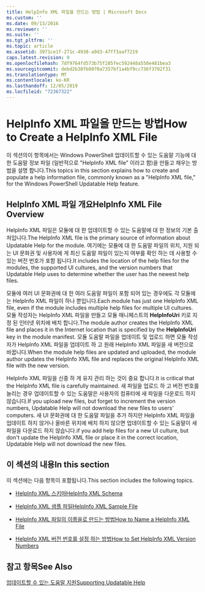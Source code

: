 ```yaml
---
title: HelpInfo XML 파일을 만드는 방법 | Microsoft Docs
ms.custom: ''
ms.date: 09/13/2016
ms.reviewer: ''
ms.suite: ''
ms.tgt_pltfrm: ''
ms.topic: article
ms.assetid: 3971ce1f-271c-4938-a9d3-47ff3aaf7219
caps.latest.revision: 9
ms.openlocfilehash: 7df9764fd573b75f285fec592448a550e481bea3
ms.sourcegitcommit: debd2b38fb8070a7357bf1a4bf9cc736f3702f31
ms.translationtype: MT
ms.contentlocale: ko-KR
ms.lasthandoff: 12/05/2019
ms.locfileid: "72367322"
---
```

# <a name="how-to-create-a-helpinfo-xml-file"></a><span data-ttu-id="d6bef-102">HelpInfo XML 파일을 만드는 방법</span><span class="sxs-lookup"><span data-stu-id="d6bef-102">How to Create a HelpInfo XML File</span></span>

<span data-ttu-id="d6bef-103">이 섹션의이 항목에서는 Windows PowerShell 업데이트할 수 있는 도움말 기능에 대 한 도움말 정보 파일 (일반적으로 "HelpInfo XML file" 이라고 함)을 만들고 채우는 방법을 설명 합니다.</span><span class="sxs-lookup"><span data-stu-id="d6bef-103">This topics in this section explains how to create and populate a help information file, commonly known as a "HelpInfo XML file," for the Windows PowerShell Updatable Help feature.</span></span>

## <a name="helpinfo-xml-file-overview"></a><span data-ttu-id="d6bef-104">HelpInfo XML 파일 개요</span><span class="sxs-lookup"><span data-stu-id="d6bef-104">HelpInfo XML File Overview</span></span>

<span data-ttu-id="d6bef-105">HelpInfo XML 파일은 모듈에 대 한 업데이트할 수 있는 도움말에 대 한 정보의 기본 출처입니다.</span><span class="sxs-lookup"><span data-stu-id="d6bef-105">The HelpInfo XML file is the primary source of information about Updatable Help for the module.</span></span> <span data-ttu-id="d6bef-106">여기에는 모듈에 대 한 도움말 파일의 위치, 지원 되는 UI 문화권 및 사용자에 게 최신 도움말 파일이 있는지 여부를 확인 하는 데 사용할 수 있는 버전 번호가 포함 됩니다.</span><span class="sxs-lookup"><span data-stu-id="d6bef-106">It includes the location of the help files for the modules, the supported UI cultures, and the version numbers that Updatable Help uses to determine whether the user has the newest help files.</span></span>

<span data-ttu-id="d6bef-107">모듈에 여러 UI 문화권에 대 한 여러 도움말 파일이 포함 되어 있는 경우에도 각 모듈에는 HelpInfo XML 파일이 하나 뿐입니다.</span><span class="sxs-lookup"><span data-stu-id="d6bef-107">Each module has just one HelpInfo XML file, even if the module includes multiple help files for multiple UI cultures.</span></span> <span data-ttu-id="d6bef-108">모듈 작성자는 HelpInfo XML 파일을 만들고 모듈 매니페스트의 **HelpInfoUri** 키로 지정 된 인터넷 위치에 배치 합니다.</span><span class="sxs-lookup"><span data-stu-id="d6bef-108">The module author creates the HelpInfo XML file and places it in the Internet location that is specified by the **HelpInfoUri** key in the module manifest.</span></span> <span data-ttu-id="d6bef-109">모듈 도움말 파일을 업데이트 및 업로드 하면 모듈 작성자가 HelpInfo XML 파일을 업데이트 하 고 원래 HelpInfo XML 파일을 새 버전으로 바꿉니다.</span><span class="sxs-lookup"><span data-stu-id="d6bef-109">When the module help files are updated and uploaded, the module author updates the HelpInfo XML file and replaces the original HelpInfo XML file with the new version.</span></span>

<span data-ttu-id="d6bef-110">HelpInfo XML 파일을 신중 하 게 유지 관리 하는 것이 중요 합니다.</span><span class="sxs-lookup"><span data-stu-id="d6bef-110">It is critical that the HelpInfo XML file is carefully maintained.</span></span> <span data-ttu-id="d6bef-111">새 파일을 업로드 하 고 버전 번호를 늘리는 경우 업데이트할 수 있는 도움말은 사용자의 컴퓨터에 새 파일을 다운로드 하지 않습니다.</span><span class="sxs-lookup"><span data-stu-id="d6bef-111">If you upload new files, but forget to increment the version numbers, Updatable Help will not download the new files to users' computers.</span></span> <span data-ttu-id="d6bef-112">새 UI 문화권에 대 한 도움말 파일을 추가 하지만 HelpInfo XML 파일을 업데이트 하지 않거나 올바른 위치에 배치 하지 않으면 업데이트할 수 있는 도움말이 새 파일을 다운로드 하지 않습니다.</span><span class="sxs-lookup"><span data-stu-id="d6bef-112">if you add help files for a new UI culture, but don't update the HelpInfo XML file or place it in the correct location, Updatable Help will not download the new files.</span></span>

## <a name="in-this-section"></a><span data-ttu-id="d6bef-113">이 섹션의 내용</span><span class="sxs-lookup"><span data-stu-id="d6bef-113">In this section</span></span>

<span data-ttu-id="d6bef-114">이 섹션에는 다음 항목이 포함됩니다.</span><span class="sxs-lookup"><span data-stu-id="d6bef-114">This section includes the following topics.</span></span>

- [<span data-ttu-id="d6bef-115">HelpInfo XML 스키마</span><span class="sxs-lookup"><span data-stu-id="d6bef-115">HelpInfo XML Schema</span></span>](./helpinfo-xml-schema.md)

- [<span data-ttu-id="d6bef-116">HelpInfo XML 샘플 파일</span><span class="sxs-lookup"><span data-stu-id="d6bef-116">HelpInfo XML Sample File</span></span>](./helpinfo-xml-sample-file.md)

- [<span data-ttu-id="d6bef-117">HelpInfo XML 파일의 이름을로 만드는 방법</span><span class="sxs-lookup"><span data-stu-id="d6bef-117">How to Name a HelpInfo XML File</span></span>](./how-to-name-a-helpinfo-xml-file.md)

- [<span data-ttu-id="d6bef-118">HelpInfo XML 버전 번호를 설정 하는 방법</span><span class="sxs-lookup"><span data-stu-id="d6bef-118">How to Set HelpInfo XML Version Numbers</span></span>](./how-to-set-helpinfo-xml-version-numbers.md)

## <a name="see-also"></a><span data-ttu-id="d6bef-119">참고 항목</span><span class="sxs-lookup"><span data-stu-id="d6bef-119">See Also</span></span>

[<span data-ttu-id="d6bef-120">업데이트할 수 있는 도움말 지원</span><span class="sxs-lookup"><span data-stu-id="d6bef-120">Supporting Updatable Help</span></span>](./supporting-updatable-help.md)